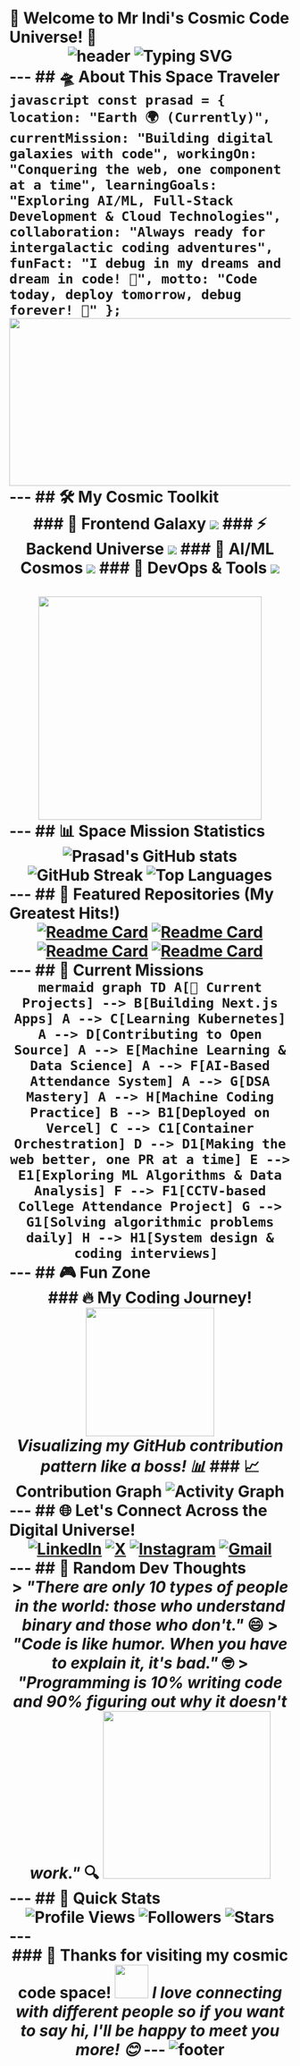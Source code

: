 # 🚀 Welcome to  Mr Indi's Cosmic Code Universe! 🌌 <div align="center"> <!-- Animated Space Banner --> <img src="https://capsule-render.vercel.app/api?type=waving&color=0:83a4d4,100:b6fbff&height=200&section=header&text=Steve%20KSathyan&fontSize=80&fontAlignY=35&animation=twinkling&fontColor=ffffff" alt="header"/> <!-- Typing Animation --> <img src="https://readme-typing-svg.herokuapp.com?font=Fira+Code&size=30&duration=3000&pause=1000&color=64FFDA&center=true&vCenter=true&multiline=true&width=600&height=100&lines=Full+Stack+Developer+%F0%9F%9A%80;AI%2FML+Enthusiast+%F0%9F%A4%96;Code+Craftsman+%F0%9F%9B%A0%EF%B8%8F;Space+Explorer+%F0%9F%8C%8C;Bug+Hunter+%F0%9F%90%9B" alt="Typing SVG" /> </div> --- ## 🛸 About This Space Traveler ```javascript const prasad = { location: "Earth 🌍 (Currently)", currentMission: "Building digital galaxies with code", workingOn: "Conquering the web, one component at a time", learningGoals: "Exploring AI/ML, Full-Stack Development & Cloud Technologies", collaboration: "Always ready for intergalactic coding adventures", funFact: "I debug in my dreams and dream in code! 💭", motto: "Code today, deploy tomorrow, debug forever! 🔄" }; ``` <div align="center"> <img src="https://media.giphy.com/media/dWesBcTLavkZuG35MI/giphy.gif" width="600" height="300"/> </div> --- ## 🛠️ My Cosmic Toolkit <div align="center"> ### 🌟 Frontend Galaxy <img src="https://skillicons.dev/icons?i=react,nextjs,html,css,js,tailwind" /> ### ⚡ Backend Universe <img src="https://skillicons.dev/icons?i=nodejs,java,python,cpp,c" /> ### 🤖 AI/ML Cosmos <img src="https://skillicons.dev/icons?i=tensorflow,pytorch,python,flask,django" /> ### 🚀 DevOps & Tools <img src="https://skillicons.dev/icons?i=docker,kubernetes,git,github,vscode,mongodb,mysql" /> </div> <br> <div align="center"> <img src="https://media.giphy.com/media/SWoSkN6DxTszqIKEqv/giphy.gif" width="400"> </div> --- ## 📊 Space Mission Statistics <div align="center"> ![Prasad's GitHub stats](https://github-readme-stats.vercel.app/api?username=Prasadkandekar&show_icons=true&theme=tokyonight&bg_color=0D1117&title_color=64FFDA&icon_color=64FFDA&text_color=FFFFFF&border_color=64FFDA) ![GitHub Streak](https://github-readme-streak-stats.herokuapp.com?user=Prasadkandekar&theme=tokyonight&background=0D1117&stroke=64FFDA&ring=64FFDA&fire=FF6B6B&currStreakLabel=64FFDA&sideLabels=FFFFFF&currStreakNum=FFFFFF&sideNums=64FFDA&dates=FFFFFF) ![Top Languages](https://github-readme-stats.vercel.app/api/top-langs/?username=Prasadkandekar&layout=compact&theme=tokyonight&bg_color=0D1117&title_color=64FFDA&text_color=FFFFFF&border_color=64FFDA) </div> --- ## 🌟 Featured Repositories (My Greatest Hits!) <div align="center"> [![Readme Card](https://github-readme-stats.vercel.app/api/pin/?username=Prasadkandekar&repo=Portfolio&theme=tokyonight&bg_color=0D1117&title_color=64FFDA&text_color=FFFFFF&border_color=64FFDA)](https://github.com/Prasadkandekar/Portfolio) [![Readme Card](https://github-readme-stats.vercel.app/api/pin/?username=Prasadkandekar&repo=FinallyPlaced&theme=tokyonight&bg_color=0D1117&title_color=64FFDA&text_color=FFFFFF&border_color=64FFDA)](https://github.com/Prasadkandekar/FinallyPlaced) [![Readme Card](https://github-readme-stats.vercel.app/api/pin/?username=Prasadkandekar&repo=Stylique-The-PBL-Project&theme=tokyonight&bg_color=0D1117&title_color=64FFDA&text_color=FFFFFF&border_color=64FFDA)](https://github.com/Prasadkandekar/Stylique-The-PBL-Project) [![Readme Card](https://github-readme-stats.vercel.app/api/pin/?username=Prasadkandekar&repo=Crop-Prediction-Web-App&theme=tokyonight&bg_color=0D1117&title_color=64FFDA&text_color=FFFFFF&border_color=64FFDA)](https://github.com/Prasadkandekar/Crop-Prediction-Web-App) </div> --- ## 🎯 Current Missions <div align="center"> ```mermaid graph TD A[🚀 Current Projects] --> B[Building Next.js Apps] A --> C[Learning Kubernetes] A --> D[Contributing to Open Source] A --> E[Machine Learning & Data Science] A --> F[AI-Based Attendance System] A --> G[DSA Mastery] A --> H[Machine Coding Practice] B --> B1[Deployed on Vercel] C --> C1[Container Orchestration] D --> D1[Making the web better, one PR at a time] E --> E1[Exploring ML Algorithms & Data Analysis] F --> F1[CCTV-based College Attendance Project] G --> G1[Solving algorithmic problems daily] H --> H1[System design & coding interviews] ``` </div> --- ## 🎮 Fun Zone <div align="center"> ### 🔥 My Coding Journey! <img src="https://media.giphy.com/media/M9gbBd9nbDrOTu1Mqx/giphy.gif" width="230" /> <br/> <em>Visualizing my GitHub contribution pattern like a boss! 📊</em> ### 📈 Contribution Graph ![Activity Graph](https://github-readme-activity-graph.vercel.app/graph?username=Prasadkandekar&bg_color=0D1117&color=64FFDA&line=64FFDA&point=FFFFFF&area=true&hide_border=true) </div> --- ## 🌐 Let's Connect Across the Digital Universe! <div align="center"> [![LinkedIn](https://img.shields.io/badge/LinkedIn-0077B5?style=for-the-badge&logo=linkedin&logoColor=white)](https://www.linkedin.com/in/prasad-kandekar/) [![X](https://img.shields.io/badge/X-1DA1F2?style=for-the-badge&logo=x&logoColor=white)](https://x.com/prasad_k1211) [![Instagram](https://img.shields.io/badge/Instagram-E4405F?style=for-the-badge&logo=instagram&logoColor=white)](https://instagram.com/prasadkandekar.in) [![Gmail](https://img.shields.io/badge/Gmail-D14836?style=for-the-badge&logo=gmail&logoColor=white)](mailto:prasadkandekar2@gmail.com) </div> --- ## 💭 Random Dev Thoughts <div align="center"> > *"There are only 10 types of people in the world: those who understand binary and those who don't."* 😄 > *"Code is like humor. When you have to explain it, it's bad."* 🤓 > *"Programming is 10% writing code and 90% figuring out why it doesn't work."* 🔍 <img src="https://media.giphy.com/media/ZVik7pBtu9dNS/giphy.gif" width="300"> </div> --- ## 🚀 Quick Stats <div align="center"> ![Profile Views](https://komarev.com/ghpvc/?username=Prasadkandekar&color=64FFDA&style=for-the-badge&label=SPACE+VISITORS) ![Followers](https://img.shields.io/github/followers/Prasadkandekar?color=64FFDA&style=for-the-badge&logo=github&label=COSMIC+FOLLOWERS) ![Stars](https://img.shields.io/github/stars/Prasadkandekar?color=64FFDA&style=for-the-badge&logo=github&label=TOTAL+STARS) </div> --- <div align="center"> ### 🌟 Thanks for visiting my cosmic code space! <img src="https://media.giphy.com/media/LnQjpWaON8nhr21vNW/giphy.gif" width="60"> <em><b>I love connecting with different people</b> so if you want to say <b>hi, I'll be happy to meet you more!</b> 😊</em> --- <!-- Animated Footer --> <img src="https://capsule-render.vercel.app/api?type=waving&color=0:83a4d4,100:b6fbff&height=120&section=footer&animation=twinkling" alt="footer"/> </div>

